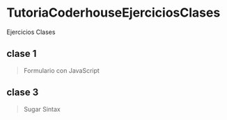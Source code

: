 # TutoriaCoderhouseEjerciciosClases

Ejercicios Clases

## clase 1

> Formulario con JavaScript

## clase 3

> Sugar Sintax
